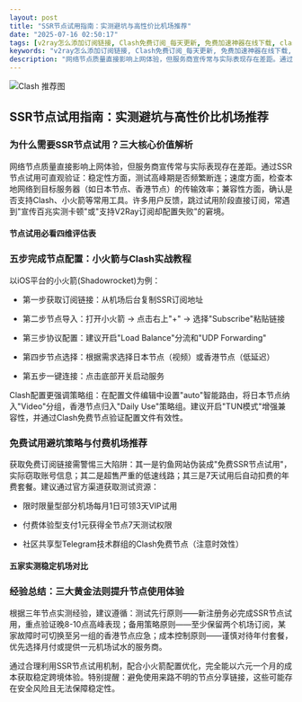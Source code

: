 ```yaml
---
layout: post
title: "SSR节点试用指南：实测避坑与高性价比机场推荐"
date: "2025-07-16 02:50:17"
tags: [v2ray怎么添加订阅链接, Clash免费订阅_每天更新, 免费加速神器在线下载, clash全局代理, clash购买网站]
keywords: "v2ray怎么添加订阅链接, Clash免费订阅_每天更新, 免费加速神器在线下载, clash全局代理, clash购买网站"
description: "网络节点质量直接影响上网体验，但服务商宣传常与实际表现存在差距。通过SSR节点试用可直观验证：稳定性方面，测试高峰期是否频繁断连；速度方面，检查本地网络到目标服务器（如日本节点、香港节点）的传输效率；兼容性方面，确认是否支持Clash、小火箭等常用工具。许多用户反馈，跳过试用阶段直接订阅，常遇到"宣传百兆实测卡顿"或"支持V2Ray订阅却配置失败"的窘境。"
---
```


![Clash 推荐图](https://clashjd.github.io/assets/img/小火箭节点推荐.png)

## SSR节点试用指南：实测避坑与高性价比机场推荐

### 为什么需要SSR节点试用？三大核心价值解析

网络节点质量直接影响上网体验，但服务商宣传常与实际表现存在差距。通过SSR节点试用可直观验证：稳定性方面，测试高峰期是否频繁断连；速度方面，检查本地网络到目标服务器（如日本节点、香港节点）的传输效率；兼容性方面，确认是否支持Clash、小火箭等常用工具。许多用户反馈，跳过试用阶段直接订阅，常遇到"宣传百兆实测卡顿"或"支持V2Ray订阅却配置失败"的窘境。

#### 节点试用必看四维评估表

### 五步完成节点配置：小火箭与Clash实战教程

以iOS平台的小火箭(Shadowrocket)为例：

- 第一步获取订阅链接：从机场后台复制SSR订阅地址

- 第二步节点导入：打开小火箭 → 点击右上"+" → 选择"Subscribe"粘贴链接

- 第三步协议配置：建议开启"Load Balance"分流和"UDP Forwarding"

- 第四步节点选择：根据需求选择日本节点（视频）或香港节点（低延迟）

- 第五步一键连接：点击底部开关启动服务

Clash配置更强调策略组：在配置文件编辑中设置"auto"智能路由，将日本节点纳入"Video"分组，香港节点归入"Daily Use"策略组。建议开启"TUN模式"增强兼容性，并通过Clash免费节点验证配置文件有效性。

### 免费试用避坑策略与付费机场推荐

获取免费订阅链接需警惕三大陷阱：其一是钓鱼网站伪装成"免费SSR节点试用"，实际窃取账号信息；其二是超售严重的低速线路；其三是7天试用后自动扣费的年费套餐。建议通过官方渠道获取测试资源：

- 限时限量型部分机场每月1日可领3天VIP试用

- 付费体验型支付1元获得全节点7天测试权限

- 社区共享型Telegram技术群组的Clash免费节点（注意时效性）

#### 五家实测稳定机场对比

### 经验总结：三大黄金法则提升节点使用体验

根据三年节点实测经验，建议遵循：测试先行原则——新注册务必完成SSR节点试用，重点验证晚8-10点高峰表现；备用策略原则——至少保留两个机场订阅，某家故障时可切换至另一组的香港节点应急；成本控制原则——谨慎对待年付套餐，优先选择月付或提供一元机场试水的服务商。

通过合理利用SSR节点试用机制，配合小火箭配置优化，完全能以六元一个月的成本获取稳定跨境体验。特别提醒：避免使用来路不明的节点分享链接，这些可能存在安全风险且无法保障稳定性。